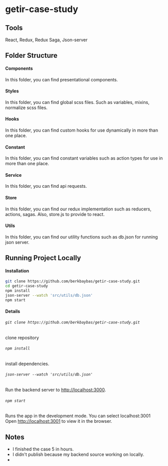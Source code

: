 # getir-case-study

## Tools

React,
Redux,
Redux Saga,
Json-server

## Folder Structure

#### Components
In this folder, you can find presentational components.

#### Styles
In this folder, you can find global scss files. Such as variables, mixins, normalize scss files.

#### Hooks
In this folder, you can find custom hooks for use dynamically in more than one place.

#### Constant
In this folder, you can find constant variables such as action types for use in more than one place.

#### Service
In this folder, you can find api requests.

#### Store
In this folder, you can find our redux implementation such as reducers, actions, sagas. Also, store.js to provide to react.

#### Utils
In this folder, you can find our utility functions such as db.json for running json server.


## Running Project Locally

#### Installation
```sh
git clone https://github.com/berkbaybas/getir-case-study.git
cd getir-case-study
npm install
json-server --watch 'src/utils/db.json'
npm start
```

#### Details
###### `git clone https://github.com/berkbaybas/getir-case-study.git`
clone repository

###### `npm install`
install dependencies.

###### `json-server --watch 'src/utils/db.json'`
Run the backend server to [http://localhost:3000](http://localhost:3000).

###### `npm start`
Runs the app in the development mode. You can select localhost:3001\
Open [http://localhost:3001](http://localhost:3001) to view it in the browser.

## Notes
- I finished the case 5 in hours.
- I didn't publish because my backend source working on locally.
- 
